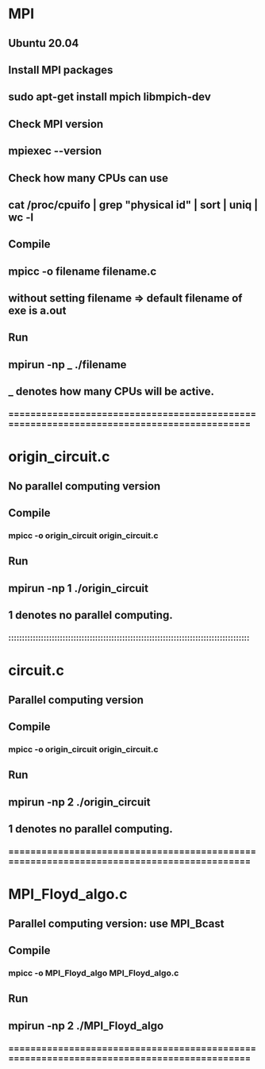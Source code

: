 # MPI

## Ubuntu 20.04

## Install MPI packages
## sudo apt-get install mpich libmpich-dev

## Check MPI version
## mpiexec --version

## Check how many CPUs can use
## cat /proc/cpuifo | grep "physical id" | sort | uniq | wc -l

## Compile
## mpicc -o filename filename.c
## without setting filename => default filename of exe is a.out

## Run
## mpirun -np _ ./filename
## _ denotes how many CPUs will be active.

### =========================================================================================

# origin_circuit.c
## No parallel computing version

## Compile
### mpicc -o origin_circuit origin_circuit.c

## Run 
## mpirun -np 1 ./origin_circuit
## 1 denotes no parallel computing.

### :::::::::::::::::::::::::::::::::::::::::::::::::::::::::::::::::::::::::::::::::::::::::

# circuit.c
## Parallel computing version

## Compile
### mpicc -o origin_circuit origin_circuit.c

## Run 
## mpirun -np 2 ./origin_circuit
## 1 denotes no parallel computing.

### =========================================================================================

# MPI_Floyd_algo.c
## Parallel computing version: use MPI_Bcast

## Compile
### mpicc -o MPI_Floyd_algo MPI_Floyd_algo.c

## Run 
## mpirun -np 2 ./MPI_Floyd_algo

### =========================================================================================

